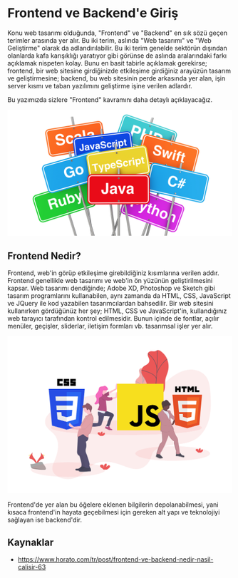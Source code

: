 # Frontend ve Backend'e Giriş

Konu web tasarımı olduğunda, "Frontend" ve "Backend" en sık sözü geçen terimler arasında yer alır. Bu iki terim, aslında "Web tasarımı" ve "Web Geliştirme" olarak da adlandırılabilir. Bu iki terim genelde sektörün dışından olanlarda kafa karışıklığı yaratıyor gibi görünse de aslında aralarındaki farkı açıklamak nispeten kolay. Bunu en basit tabirle açıklamak gerekirse; frontend, bir web sitesine girdiğinizde etkileşime girdiğiniz arayüzün tasarım ve geliştirmesine; backend, bu web sitesinin perde arkasında yer alan, işin server kısmı ve taban yazılımını geliştirme işine verilen adlardır. 

Bu yazımızda sizlere "Frontend" kavramını daha detaylı açıklayacağız.

![frontend1](figures/frontend1.png)



## Frontend Nedir?

 Frontend, web'in görüp etkileşime girebildiğiniz kısımlarına verilen addır. Frontend genellikle web tasarımı ve web'in ön yüzünün geliştirilmesini kapsar. Web tasarımı dendiğinde; Adobe XD, Photoshop ve Sketch gibi tasarım programlarını kullanabilen, aynı zamanda da HTML, CSS, JavaScript ve JQuery ile kod yazabilen tasarımcılardan bahsedilir. Bir web sitesini kullanırken gördüğünüz her şey; HTML, CSS ve JavaScript'in, kullandığınız web tarayıcı tarafından kontrol edilmesidir. Bunun içinde de fontlar, açılır menüler, geçişler, sliderlar, iletişim formları vb. tasarımsal işler yer alır.

![frontend2](figures/frontend2.png)

Frontend'de yer alan bu öğelere eklenen bilgilerin depolanabilmesi, yani kısaca frontend'in hayata geçebilmesi için gereken alt yapı ve teknolojiyi sağlayan ise backend'dir.

## Kaynaklar

* https://www.horato.com/tr/post/frontend-ve-backend-nedir-nasil-calisir-63